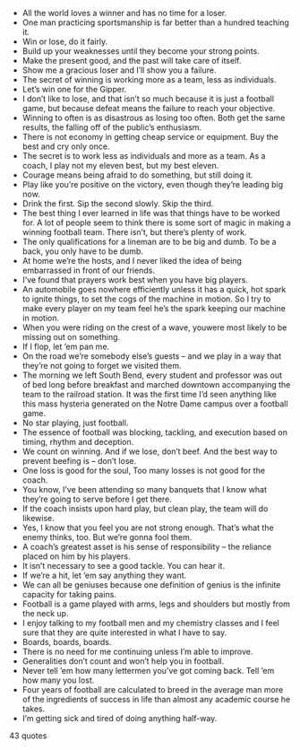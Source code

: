  - All the world loves a winner and has no time for a loser.
 - One man practicing sportsmanship is far better than a hundred teaching it.
 - Win or lose, do it fairly.
 - Build up your weaknesses until they become your strong points.
 - Make the present good, and the past will take care of itself.
 - Show me a gracious loser and I’ll show you a failure.
 - The secret of winning is working more as a team, less as individuals.
 - Let’s win one for the Gipper.
 - I don’t like to lose, and that isn’t so much because it is just a football game, but because defeat means the failure to reach your objective.
 - Winning to often is as disastrous as losing too often. Both get the same results, the falling off of the public’s enthusiasm.
 - There is not economy in getting cheap service or equipment. Buy the best and cry only once.
 - The secret is to work less as individuals and more as a team. As a coach, I play not my eleven best, but my best eleven.
 - Courage means being afraid to do something, but still doing it.
 - Play like you’re positive on the victory, even though they’re leading big now.
 - Drink the first. Sip the second slowly. Skip the third.
 - The best thing I ever learned in life was that things have to be worked for. A lot of people seem to think there is some sort of magic in making a winning football team. There isn’t, but there’s plenty of work.
 - The only qualifications for a lineman are to be big and dumb. To be a back, you only have to be dumb.
 - At home we’re the hosts, and I never liked the idea of being embarrassed in front of our friends.
 - I’ve found that prayers work best when you have big players.
 - An automobile goes nowhere efficiently unless it has a quick, hot spark to ignite things, to set the cogs of the machine in motion. So I try to make every player on my team feel he’s the spark keeping our machine in motion.
 - When you were riding on the crest of a wave, youwere most likely to be missing out on something.
 - If I flop, let ’em pan me.
 - On the road we’re somebody else’s guests – and we play in a way that they’re not going to forget we visited them.
 - The morning we left South Bend, every student and professor was out of bed long before breakfast and marched downtown accompanying the team to the railroad station. It was the first time I’d seen anything like this mass hysteria generated on the Notre Dame campus over a football game.
 - No star playing, just football.
 - The essence of football was blocking, tackling, and execution based on timing, rhythm and deception.
 - We count on winning. And if we lose, don’t beef. And the best way to prevent beefing is – don’t lose.
 - One loss is good for the soul, Too many losses is not good for the coach.
 - You know, I’ve been attending so many banquets that I know what they’re going to serve before I get there.
 - If the coach insists upon hard play, but clean play, the team will do likewise.
 - Yes, I know that you feel you are not strong enough. That’s what the enemy thinks, too. But we’re gonna fool them.
 - A coach’s greatest asset is his sense of responsibility – the reliance placed on him by his players.
 - It isn’t necessary to see a good tackle. You can hear it.
 - If we’re a hit, let ’em say anything they want.
 - We can all be geniuses because one definition of genius is the infinite capacity for taking pains.
 - Football is a game played with arms, legs and shoulders but mostly from the neck up.
 - I enjoy talking to my football men and my chemistry classes and I feel sure that they are quite interested in what I have to say.
 - Boards, boards, boards.
 - There is no need for me continuing unless I’m able to improve.
 - Generalities don’t count and won’t help you in football.
 - Never tell ’em how many lettermen you’ve got coming back. Tell ’em how many you lost.
 - Four years of football are calculated to breed in the average man more of the ingredients of success in life than almost any academic course he takes.
 - I’m getting sick and tired of doing anything half-way.

43 quotes